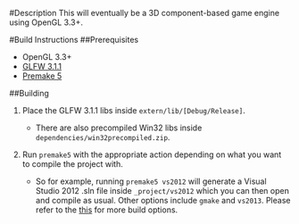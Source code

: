 #Description
This will eventually be a 3D component-based game engine using OpenGL 3.3+.

#Build Instructions
##Prerequisites
- OpenGL 3.3+
- [GLFW 3.1.1](http://www.glfw.org/)
- [Premake 5](https://github.com/premake/premake-core/wiki)

##Building
1. Place the GLFW 3.1.1 libs inside `extern/lib/[Debug/Release]`.
	- There are also precompiled Win32 libs inside `dependencies/win32precompiled.zip`.

2. Run `premake5` with the appropriate action depending on what you want to compile the project with.
	- So for example, running `premake5 vs2012` will generate a Visual Studio 2012 .sln file inside `_project/vs2012` which you can then open and compile as usual. Other options include `gmake` and `vs2013`. Please refer to the [this](https://github.com/premake/premake-core/wiki/Using_Premake) for more build options.
